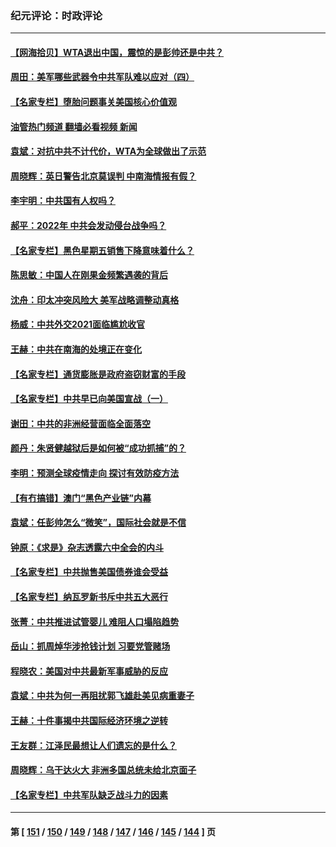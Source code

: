 ### 纪元评论：时政评论
---
#### [【网海拾贝】WTA退出中国，震惊的是彭帅还是中共？](../../pages/nsc1025/n13416575.md?12050330) 
#### [周田：美军哪些武器令中共军队难以应对（四）](../../pages/nsc1025/n13416147.md?12050330) 
#### [【名家专栏】堕胎问题事关美国核心价值观](../../pages/nsc1025/n13416925.md?12050330) 
#### [油管热门频道 翻墙必看视频 新闻](ok?12050330)
#### [袁斌：对抗中共不计代价，WTA为全球做出了示范](../../pages/nsc1025/n13416547.md?12050330) 
#### [周晓辉：英日警告北京莫误判 中南海情报有假？](../../pages/nsc1025/n13415531.md?12050330) 
#### [李宇明：中共国有人权吗？](../../pages/nsc1025/n13415830.md?12050330) 
#### [郝平：2022年 中共会发动侵台战争吗？](../../pages/nsc1025/n13415815.md?12050330) 
#### [【名家专栏】黑色星期五销售下降意味着什么？](../../pages/nsc1025/n13415102.md?12050330) 
#### [陈思敏：中国人在刚果金频繁遇袭的背后](../../pages/nsc1025/n13414341.md?12050330) 
#### [沈舟：印太冲突风险大 美军战略调整动真格](../../pages/nsc1025/n13413327.md?12050330) 
#### [杨威：中共外交2021面临尴尬收官](../../pages/nsc1025/n13414018.md?12050330) 
#### [王赫：中共在南海的处境正在变化](../../pages/nsc1025/n13414005.md?12050330) 
#### [【名家专栏】通货膨胀是政府盗窃财富的手段](../../pages/nsc1025/n13412653.md?12050330) 
#### [【名家专栏】中共早已向美国宣战（一）](../../pages/nsc1025/n13412647.md?12050330) 
#### [谢田：中共的非洲经营面临全面落空](../../pages/nsc1025/n13413249.md?12050330) 
#### [颜丹：朱贤健越狱后是如何被“成功抓捕”的？](../../pages/nsc1025/n13413115.md?12050330) 
#### [李明：预测全球疫情走向 探讨有效防疫方法](../../pages/nsc1025/n13412060.md?12050330) 
#### [【有冇搞错】澳门“黑色产业链”内幕](../../pages/nsc1025/n13411012.md?12050330) 
#### [袁斌：任彭帅怎么“微笑”，国际社会就是不信](../../pages/nsc1025/n13411960.md?12050330) 
#### [钟原：《求是》杂志透露六中全会的内斗](../../pages/nsc1025/n13409236.md?12050330) 
#### [【名家专栏】中共抛售美国债券谁会受益](../../pages/nsc1025/n13410456.md?12050330) 
#### [【名家专栏】纳瓦罗新书斥中共五大恶行](../../pages/nsc1025/n13410422.md?12050330) 
#### [张菁：中共推进试管婴儿 难阻人口塌陷趋势](../../pages/nsc1025/n13410693.md?12050330) 
#### [岳山：抓周焯华涉抢钱计划 习要党管赌场](../../pages/nsc1025/n13410687.md?12050330) 
#### [程晓农：美国对中共最新军事威胁的反应](../../pages/nsc1025/n13410009.md?12050330) 
#### [袁斌：中共为何一再阻扰郭飞雄赴美见病重妻子](../../pages/nsc1025/n13409841.md?12050330) 
#### [王赫：十件事揭中共国际经济环境之逆转](../../pages/nsc1025/n13409632.md?12050330) 
#### [王友群：江泽民最想让人们遗忘的是什么？](../../pages/nsc1025/n13408949.md?12050330) 
#### [周晓辉：乌干达火大 非洲多国总统未给北京面子](../../pages/nsc1025/n13408402.md?12050330) 
#### [【名家专栏】中共军队缺乏战斗力的因素](../../pages/nsc1025/n13405794.md?12050330) 

---
#### 第 [ [151](./151.md?12050330) / [150](./150.md?12050330) / [149](./149.md?12050330) / [148](./148.md?12050330) / [147](./147.md?12050330) / [146](./146.md?12050330) / [145](./145.md?12050330) / [144](./144.md?12050330) ] 页
